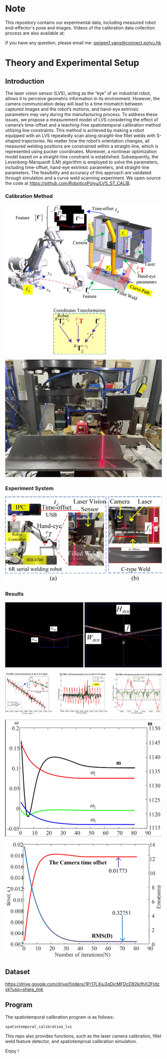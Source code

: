 # Note

This repository contains our experimental data, including measured robot end-effector's pose and images. Videos of the calibration data collection process are also available at: 

If you have any question, please email me: peiwen1.yang@connect.polyu.hk

# Theory and Experimental Setup

## Introduction

The laser vision sensor (LVS), acting as the “eye” of an industrial robot, allows it to perceive geometric information in its environment. However, the camera communication delay will lead to a time mismatch between captured images and the robot’s motions, and hand-eye extrinsic parameters may vary during the manufacturing process. To address these issues, we propose a measurement model of LVS considering the effect of camera’s time-offset and a teaching-free spatiotemporal calibration method utilizing line constraints. This method is achieved by making a robot equipped with an LVS repeatedly scan along straight-line fillet welds with S-shaped trajectories. No matter how the robot’s orientation changes, all measured welding positions are constrained within a straight-line, which is represented using pucker coordinates. Moreover, a nonlinear optimization model based on a straight-line constraint is established. Subsequently, the Levenberg-Marquardt (LM) algorithm is employed to solve the parameters, including time-offset, hand-eye extrinsic parameters, and straight-line parameters. The feasibility and accuracy of this approach are validated through simulation and a curve weld scanning experiment. We open-source the code at https://github.com/RoboticsPolyu/LVS_ST_CALIB.

### Calibration Method

![1732096592384](images/README/1732096592384.png)

![1732096905606](images/README/1732096905606.png)

### Experiment System

![1732096600781](images/README/1732096600781.png)

### Results

![1732096765524](images/README/1732096765524.png)

![1732096633540](images/README/1732096633540.png)

![1732096645904](images/README/1732096645904.png)

![1732096675237](images/README/1732096675237.png)

## Dataset

https://drive.google.com/drive/folders/1Pr17LXiu3qDicMFDcD92kjfhX2Ftdzxk?usp=share_link

## Program

The spatiotemporal calibration program is as follows:

```
spatiotemporal_calibration_lvs 
```

This repo also provides functions, such as the laser camera calibration, fillet weld feature detector, and spatiotemproal calibration simulation.

Enjoy !
